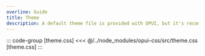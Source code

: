 ```yaml
---
overline: Guide
title: Theme
description: A default theme file is provided with OPUI, but it's recommended you tweak it and make it your own (as with everything else to be honest).
---
```


::: code-group [theme.css]
<<< @/../node_modules/opui-css/src/theme.css [theme.css]
:::
